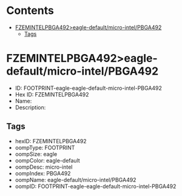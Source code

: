 



Contents
========

* [FZEMINTELPBGA492>eagle-default/micro-intel/PBGA492](#fzemintelpbga492eagle-defaultmicro-intelpbga492)
	* [Tags](#tags)

# FZEMINTELPBGA492>eagle-default/micro-intel/PBGA492

- ID: FOOTPRINT-eagle-eagle-default-micro-intel-PBGA492
- Hex ID: FZEMINTELPBGA492
- Name: 
- Description: 

## Tags

- hexID: FZEMINTELPBGA492
- oompType: FOOTPRINT
- oompSize: eagle
- oompColor: eagle-default
- oompDesc: micro-intel
- oompIndex: PBGA492
- oompName: eagle-default/micro-intel/PBGA492
- oompID: FOOTPRINT-eagle-eagle-default-micro-intel-PBGA492
